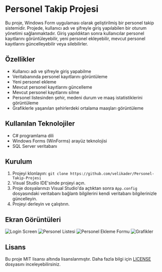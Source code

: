 # Personel Takip Projesi

Bu proje, Windows Form uygulaması olarak geliştirilmiş bir personel takip sistemidir. Projede, kullanıcı adı ve şifreyle giriş yapılabilen bir oturum yönetimi sağlanmaktadır. Giriş yapıldıktan sonra kullanıcılar personel kayıtlarını görüntüleyebilir, yeni personel ekleyebilir, mevcut personel kayıtlarını güncelleyebilir veya silebilirler.

## Özellikler

- Kullanıcı adı ve şifreyle giriş yapabilme
- Veritabanında personel kayıtlarını görüntüleme
- Yeni personel ekleme
- Mevcut personel kayıtlarını güncelleme
- Mevcut personel kayıtlarını silme
- Personel listesinden şehir, medeni durum ve maaş istatistiklerini görüntüleme
- Grafiklerle yaşanılan şehirlerdeki ortalama maaşları görüntüleme

## Kullanılan Teknolojiler

- C# programlama dili
- Windows Forms (WinForms) arayüz teknolojisi
- SQL Server veritabanı

## Kurulum

1. Projeyi klonlayın: `git clone https://github.com/velikader/Personel-Takip-Projesi`
2. Visual Studio IDE'sinde projeyi açın.
3. Proje dosyalarınızı Visual Studio'da açtıktan sonra `App.config` dosyasındaki veritabanı bağlantı bilgilerini kendi veritabanı bilgilerinizle güncelleyin.
4. Projeyi derleyin ve çalıştırın.

## Ekran Görüntüleri

![Login Screen](![FrmGiris](https://github.com/velikader/Personel-Takip-Projesi/assets/110414749/e01715e5-ca78-4f36-bce2-e8f903b01462))
![Personel Listesi](screenshots/personel_list.png)
![Personel Ekleme Formu](screenshots/personel_ekle.png)
![Grafikler](screenshots/grafikler.png)

## Lisans

Bu proje MIT lisansı altında lisanslanmıştır. Daha fazla bilgi için [LICENSE](LICENSE) dosyasını inceleyebilirsiniz.
